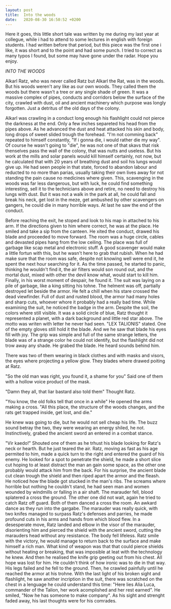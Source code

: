 ```yaml
---
layout: post
title:  Into the woods
date:   2020-08-30 16:50:52 +0200
---
```


Here it goes, this little short tale was written by me during my last year at collegue, while i had to attend to some lectures in english with foreign students. I had written before that period, but this piece was the first one i like, it was short and to the point and had some punch. I tried to correct as many typos I found, but some may have gone under the radar. Hope you enjoy.


*INTO THE WOODS*

Alkarl Ratz, who was never called Ratz but Alkarl the Rat, was in the woods. But his woods weren't any like as our own woods. They called them the woods but there wasn't a tree or any single shade of green. It was a massive complex of pipes, conducts and corridors below the surface of the city, crawled with dust, oil and ancient machinery which purpose was longly forgotten. Just a detritus of the old days of the colony.

Alkarl was crawling in a conduct long enough his flashlight could not pierce the darkness at the end. Only a few inches separeted his head from the pipes above. As he advanced the dust and heat attacked his skin and body, long drops of sweet slided trough the forehead. "I'm not comming back" repeated to himself constantly, "If i gonna die, i would rather die my way". Of course he wasn't going to "die", he was not one of that skavs that risk thenselves pass the wall of the colony, that was nutts and useless. But his work at the mills and solar panels would kill himself certainly, not now, but he calculated that with 20 years of breathing dust and soil his lungs would give up. He had seen people in that state, forced to abandon labour and reducted to no more than parias, usually taking their own lives away for not standing the pain cause no medicines where given. This, scavenging in the woods was far less dangerous, but with luck, he could find something interesting, sell it to the technicians above and retire, no need to destroy his lungs with dust. But it was not a walk in the park at all, he could fall and break his neck, get lost in the meze, get ambushed by other scavengers on gangers, he could die in many horrible ways. At last he saw the end of the conduct.

Before reaching the exit, he stoped and look to his map in attached to his arm. If the directions given to him where correct, he was at the place. He smiled and take a sip from the canteen. He xited the conduct, drawed his blade and proceeded to move forward. The room was a huge circle, cables and devasted pipes hang from the low ceiling. The place was full of garbage like scap metal and electronic stuff. A good scavenger would make a little fortun with this, but he wasn't here to grab that rubish. When he had make sure that the room was safe, despite not knowing well were end it, he spent the next hour searching for it. As the time passed, he started to panic, thinking he wouldn't find it, the air filters would son round out, and the mortal dust, mixed with other the devil know what, would start to kill him. Finally, in his worst moment of despair, he found it. The suit was laying on a pile of garbage, like a king sitting his tohne. The helment was off, partially destroyed let beside the armor. He felt a chill when his stare crossed the dead viewfinder. Full of dust and rusted blood, the armor had many holes and sharp cuts, whoever whore it probably had a really bad time. While examining the suit, he noticed the badge in the arm. Despite the soil, the colors where still visible. It was a solid circle of blue, Ratz thought it represented a planet, with a dark background and little red star above. The motto was writen with letter he never had seen. "LEX TALIONIS" stated. One of the empty gloves still hold it the blade. And we he saw that blade his eyes fill with joy. The grip was simple and full of the same strange letters, the blade was of a strange color he could not identify, but the flashlight did not trow away any shade. He grabed the blade. He heard sounds behind him.

There was two of them wearing in black clothes and with masks and visors, the eyes where projecting a yellow glow. They blades where drawed poiting at Ratz.

"So the old man was right, you found it, a shame for you" Said one of them with a hollow voice product of the mask.

"Damn they all, that liar bastard also told them" Thought Ratz.

"You know, the old folks tell that once in a while" He opened the arms making a cross. "All this place, the structure of the woods changes, and the rats get trapped inside, get lost, and die."

He knew was going to die, but he would not sell cheap his life. The buzz sound betray the two, they were wearing an energy shiled, he not. Instinctively, grabed the ancient sword an entered in a combat stance.

"Vir kaedo!" Shouted one of them as he trhust his blade looking for Ratz's neck or hearth. But he just teared the air. Ratz, moving as fast as his age permited to him, made a quick turn to the right and entered the guard of his enemy. He looked for a spot to penetrate the shield, he made a short slice cut hoping to at least distract the man an gain some space, as the other one probably would attack him from the back. For his surprise, the ancient blade cut clean trough the shield and then riped apart the armor and the fleash. He noticed how the blade got stucked in the man's ribs. The screams where horrible but nothing he couldn't stand, he had seen man and women wounded by windmills or falling in a air shaft. The marauder fell, blood splatered a cross the ground. The other one did not wait, again he tried to catch Ratz off guard. Both of them danced a cross the room. An awkard dance as they run into the gargabe. The marauder was really quick, with two knifes managed to surpass Ratz's defenses and parries, he made profound cuts in his arms and hands from which blood flew. In a desesperate move, Ratz landed and elbow in the visor of the marauder, disorienting him and pierced the shield with the ancient sword, cutting the marauders head without any resistance. The body fell lifeless. Ratz smile with the victory, he would manage to return back to the surface and make himself a rich man. What kind of weapon was that that could pierce shields without heating or breaking, that was imposible at leat with the technology he knew. And then he realised the knife grip geeting out from his chest. All hope was lost for him. He couldn't think of how ironic was to die in that way. His legs failed and he fell to the ground. Then, he crawled painfully until he reached the armor at his trohne. With the last light of his broken sight and flashlight, he saw another incription in the suit, there was scratched on the chest in a lenguage he could understand this time: "Here lies Alia Luca, commander of the Talion, her work acomplished and her rest earned". He smiled, "Now he has someone to make company". As his sight and strenght faded away, his last thoughts were for his comrades.

